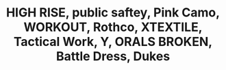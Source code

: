 ---
ee_id_thing: '4479'
site: '1'
type: '2'
inv_num: 2019-033
add_credit:
url: 2019-033-high-rise-public-saftey-pink-camo-workout-rothco-xtextile-tactical
title: HIGH RISE, public saftey, Pink Camo, WORKOUT, Rothco, XTEXTILE, Tactical Work,
  Y, ORALS BROKEN, Battle Dress, Dukes
year: '2019'
display_year: '2019'
medium: IQDemy Premium UV ink on IKEA LINNMON table tops
dims:
pitch: Array of Ikea tables, done 4 show at Firstsite (orignially done as separate
  works, but smashed together onsite as 1 thing)
ps:
live_url:
youtube:
https://github.com/coryarcangel/alu:
imgs: firstsite-2019-05-db-da--Qitn.jpg
subheading:
download:
commission:
related:
layout: things-i-made
---